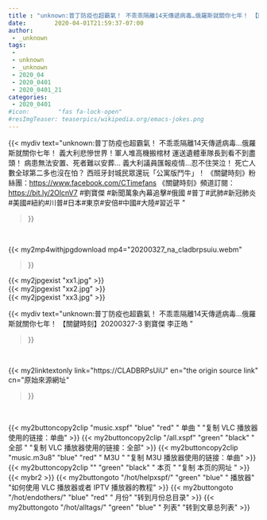 ```yaml
---
title : "unknown:普丁防疫也超霸氣！ 不乖乖隔離14天傳遞病毒…俄羅斯就關你七年！ 【關鍵時刻】20200327-3 劉寶傑 李正皓 "
date:        2020-04-01T21:59:37-07:00
author:
 - _unknown
tags:
 - 
 - unknown
 - _unknown
 - 2020_04
 - 2020_0401
 - 2020_0401_21
categories:
 - 2020_0401
#icon:        "fas fa-lock-open"
#resImgTeaser: teaserpics/wikipedia.org/emacs-jokes.png
---
```







{{< mydiv text="unknown:普丁防疫也超霸氣！ 不乖乖隔離14天傳遞病毒…俄羅斯就關你七年！ 義大利悲慘世界！軍人堆高機搬棺材 運送遺體車隊長到看不到盡頭！ 病患無法安置、死者難以安葬… 義大利議員匯報疫情…忍不住哭泣！ 死亡人數全球第二多也沒在怕？ 西班牙封城民眾還玩「公寓版鬥牛」！  《關鍵時刻》粉絲團：https://www.facebook.com/CTimefans 《關鍵時刻》頻道訂閱：https://bit.ly/2OlcnV7  #劉寶傑 #新聞萬象內幕追擊#俄國 #普丁#武肺#新冠肺炎#美國#紐約#川普#日本#東京#安倍#中國#大陸#習近平 "
>}}
<br>


{{< my2mp4withjpgdownload mp4="20200327_na_cladbrpsuiu.webm"
>}}

{{< my2jpgexist "xx1.jpg" >}}<br>
{{< my2jpgexist "xx2.jpg" >}}<br>
{{< my2jpgexist "xx3.jpg" >}}<br>



{{< mydiv text="unknown:普丁防疫也超霸氣！ 不乖乖隔離14天傳遞病毒…俄羅斯就關你七年！ 【關鍵時刻】20200327-3 劉寶傑 李正皓 "
>}}
<br>

{{< my2linktextonly link="https://CLADBRPsUiU"
en="the origin source link" cn="原始來源網址"
>}}


<br>


{{< my2buttoncopy2clip "music.xspf"        "blue"   "red"    " 单曲 "  "复制 VLC 播放器使用的链接：单曲" >}} {{< my2buttoncopy2clip "/all.xspf"         "green"  "black"  " 全部 "  "复制 VLC 播放器使用的链接：全部" >}} {{< my2buttoncopy2clip "music.m3u8"        "blue"   "red"    " M3U  "    "复制 M3U 播放器使用的链接：单曲" >}} {{< my2buttoncopy2clip ""                  "green"  "black"  " 本页 "    "复制 本页的网址 " >}} {{< mybr2 >}} {{< my2buttongoto      "/hot/helpxspf/"    "green"  "blue"   " 播放器" "如何使用 VLC 播放器或者 IPTV 播放器的教程" >}} {{< my2buttongoto      "/hot/endothers/"   "blue"   "red"    " 月份"   "转到月份总目录" >}} {{< my2buttongoto      "/hot/alltags/"     "green"  "blue"   " 列表"   "转到文章总列表" >}} 
